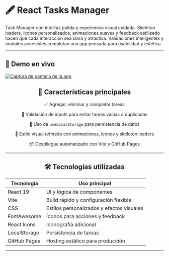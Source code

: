# 🖋️ React Tasks Manager

Task Manager con interfaz pulida y experiencia visual cuidada. Skeleton loaders, íconos personalizados, animaciones suaves y feedback estilizado hacen que cada interacción sea clara y atractiva. Validaciones inteligentes y modales accesibles completan una app pensada para usabilidad y estética.

---

## 🚀 Demo en vivo

[![Captura de pantalla de la app](https://github.com/user-attachments/assets/75d6d5be-2203-4367-a1de-bfa27efb2853)](https://edgar-devep.github.io/React-Tasks-Manager/)

<div align="center">

## 🧠 Características principales

 ✅ Agregar, eliminar y completar tareas
 
🧹 Validación de inputs para evitar tareas vacías o duplicadas

🧩 Uso de `useLocalStorage` para persistencia de datos

🎨 Estilo visual refinado con animaciones, íconos y skeleton loaders

📦 Despliegue automatizado con Vite y GitHub Pages

---

## 🛠️ Tecnologías utilizadas

| Tecnología        | Uso principal                             |
|------------------|--------------------------------------------|
| React 19         | UI y lógica de componentes                 |
| Vite             | Build rápido y configuración flexible      |
| CSS              | Estilos personalizados y efectos visuales  |
| FontAwesome      | Íconos para acciones y feedback            |
| React Icons      | Iconografía adicional                      |
| LocalStorage     | Persistencia de tareas                     |
| GitHub Pages     | Hosting estático para producción           |

---
</div>
